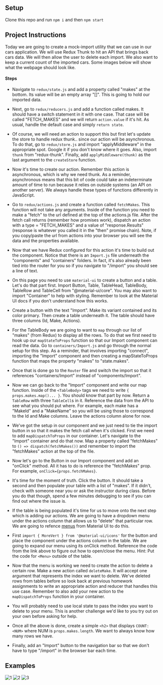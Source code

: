 ## Setup

Clone this repo and run `npm i` and then `npm start`

## Project Instructions

Today we are going to create a mock-import utility that we can use in our cars application. We will use Redux Thunk to hit an API that brings back cars data. We will then allow the user to delete each import. We also want to keep a current count of the imported cars. Some images below will show what the webpage should look like.

#### Steps

- Navigate to `redux/state.js` and add a property called "makes" at the bottom. Its value will be an empty array "[]". This is going to hold our imported data.

- Next, go to `redux/reducers.js` and add a function called makes. It should have a switch statement in it with one case. That case will be called "FETCH_MAKES" and we will return `action.value` if it's hit. As usual, handle the default case and simply `return state`.

- Of course, we will need an action to support this but first let's update the store to handle redux thunk.. since our action will be asynchronous. To do that, go to `redux/store.js` and import "applyMiddleware" in the appropriate spot. Google it if you don't know where it goes. Also, import `thunk` from "redux-thunk". Finally, add `applyMiddleware(thunk)` as the last argument to the `createStore` function.

- Now it's time to create our action. Remember this action is asynchronous, which is why we need thunk. As a reminder, asynchronous means that this bit of code could take an indeterminate amount of time to run because it relies on outside systems (an API on another server). We always handle these types of functions differently in JavaScript.

- Go to `redux/actions.js` and create a function called `fetchMakes`. This function will not take any arguments. Inside of the function you need to make a "fetch" to the url defined at the top of the actions.js file. After the fetch call returns (remember how promises work), dispatch an action with a type = "FETCH_MAKES" and a value of "response.Results" (response is whatever you called it in the "then" promise chain). Note, if you copy/paste the url from actions into your browser you will see the data and the properties available.

- Now that we have Redux configured for this action it's time to build out the component. Notice that there is an `Import.js` file underneath the "components" and "containers" folders. In fact, it's also already been tied into the router for you so if you navigate to "/import" you should see a line of text.

- On this page you need to use `material-ui` to create a button and a table. Let's do that part first. Import Button, Table, TableHead, TableBody, TableRow and TableCell from "@material-ui/core". You may also want to import "Container" to help with styling. Remember to look at the Material UI docs if you don't understand how this works.

- Create a button with the text "Import". Make its variant contained and its color primary. Then create a table underneath it. The table should have three columns (Id, Make, Actions).

- For the TableBody we are going to want to `map` through our list of "makes" (from Redux) to display all the rows. To do that we first need to hook up our `mapStateToProps` function so that our Import component can read the data. Go to `containers/Import.js` and go through the normal setup for this step. As a reminder, that involves importing "connect", importing the "Import" component and then creating a mapStateToProps function that maps the property "makes" to "state.makes".

- Once that is done go to the `Router` file and switch the import so that it references "containers/Import" instead of "components/Import".

- Now we can go back to the "Import" component and write our map function. Inside of the `<TableBody>` tags we need to write `{ props.makes.map()... }`. You should know that part by now. Return a `TableRow` with three `TableCell`s in it. Reference the data from the API to see what you should put where. For example, each make has a "MakeId" and a "MakeName" so you will be using those to correspond to the Id and Make columns. Leave the actions column alone for now.

- We've got the setup in our component and we just need to tie the import button in so that it makes the fetch call when it's clicked. First we need to add `mapDispatchToProps` in our container. Let's navigate to the "Import" container and do that now. Map a property called "fetchMakes" to `() => dispatch(fetchMakes())` and remember to import the "fetchMakes" action at the top of the file.

- Now let's go to the Button in our Import component and add an "onClick" method. All it has to do is reference the "fetchMakes" prop. For example, `onClick={props.fetchMakes}`.

- It's time for the moment of truth. Click the button. It should take a second and then populate your table with a list of "makes". If it didn't, check with someone near you or ask the instructor during class. Before you do that though, spend a few minutes debugging to see if you can find out where the issue is.

<!-- Here -->

- If the table is being populated it's time for us to move onto the next step which is adding our actions. We are going to have a dropdown menu under the actions column that allows us to "delete" that particular row. We are going to refence [menus](https://material-ui.com/components/menus/) from Material UI to do this.

- First `import { MoreVert } from '@material-ui/icons'` for the button and place the <MoreVert> component under the actions column in the table. We are going to expand our menu using its onClick method. Reference the code from the link above to figure out how to open/close the menu. Hint: Put the code for `<Menu>` outside of the table.

- Now that the menu is working we need to create the action to delete a certain row. Make a new action called `deleteMake`. It will accept one argument that represents the index we want to delete. We've deleted rows from tables before so look back at previous homework assignments to write an appropriate action and reducer that handles this use case. Remember to also add your new action to the `mapDispatchToProps` function in your container.

- You will probably need to use local state to pass the index you want to delete to your menu. This is another challenge we'd like to you try out on your own before asking for help.

- Once all the above is done, create a simple `<h2>` that displays `COUNT: <NUM>` where NUM is `props.makes.length`. We want to always know how many rows we have.

- Finally, add an "Import" button to the navigation bar so that we don't have to type "/import" in the browser bar each time.

## Examples

![1](./images/411_wk6_1-1.png)
![2](./images/411_wk6_1-2.png)
![3](./images/411_wk6_1-3.png)

